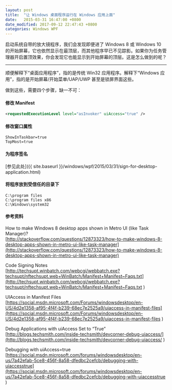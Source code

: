 ```yaml
---
layout: post
title:  "让 Windows 桌面程序运行在 Windows 应用上面"
date:   2015-03-31 16:47:00 +0800
date_modified: 2017-09-12 22:47:43 +0800
categories: Windows WPF
---
```


启动系统自带的放大镜程序，我们会发现即便进了 Windows 8 或 Windows 10 的开始屏幕，它也依然显示在最顶层，而其他程序早已不见踪影。如果你为任务管理器开启置顶效果，你会发现它也能显示到开始屏幕的顶层。这是怎么做到的呢？

---

顺便解释下“桌面应用程序”，指的是传统 Win32 应用程序。解释下“Windows 应用”，指的是开始屏幕/开始菜单/UAP/UWP 甚至是锁屏界面这些。

做到这些，需要四个步骤，缺一不可：

#### 修改 Manifest
```xml
<requestedExecutionLevel level="asInvoker" uiAccess="true" />
```

#### 修改窗口属性
```CSharp
ShowInTaskbar=true
TopMost=true
```

#### 为程序签名
[参见此处]({{ site.baseurl }}/windows/wpf/2015/03/31/sign-for-desktop-application.html)

#### 将程序放到受信任的目录下
```
C:\program files
C:\program files x86
C:\Windows\system32
```

#### 参考资料

How to make Windows 8 desktop apps shown in Metro UI (like Task Manager)?  
[http://stackoverflow.com/questions/12873323/how-to-make-windows-8-desktop-apps-shown-in-metro-ui-like-task-manager](http://stackoverflow.com/questions/12873323/how-to-make-windows-8-desktop-apps-shown-in-metro-ui-like-task-manager)

Code Signing Notes  
[http://techsupt.winbatch.com/webcgi/webbatch.exe?techsupt/nftechsupt.web+WinBatch/Manifest+Manifest~Faqs.txt](http://techsupt.winbatch.com/webcgi/webbatch.exe?techsupt/nftechsupt.web+WinBatch/Manifest+Manifest~Faqs.txt
)

UIAccess in Manifest Files  
[https://social.msdn.microsoft.com/Forums/windowsdesktop/en-US/4d2e1358-af95-4f4f-b239-68ec7e2525a9/uiaccess-in-manifest-files](https://social.msdn.microsoft.com/Forums/windowsdesktop/en-US/4d2e1358-af95-4f4f-b239-68ec7e2525a9/uiaccess-in-manifest-files
)

Debug Applications with uiAccess Set to “True”  
[http://blogs.techsmith.com/inside-techsmith/devcorner-debug-uiaccess/](http://blogs.techsmith.com/inside-techsmith/devcorner-debug-uiaccess/
)

Debugging with uiAccess=true  
[https://social.msdn.microsoft.com/forums/windowsdesktop/en-us/7a42efab-5ce8-456f-8a58-dfedbc2cefcb/debugging-with-uiaccesstrue](https://social.msdn.microsoft.com/forums/windowsdesktop/en-us/7a42efab-5ce8-456f-8a58-dfedbc2cefcb/debugging-with-uiaccesstrue
)
